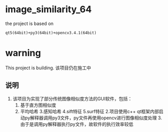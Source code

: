 # image_similarity_64
the project is based on
```
qt5(64bit)+py3(64bit)+opencv3.4.1(64bit)
```
# warning
This project is building.
该项目仍在施工中

## 说明
   1. 该项目为实现了部分传统图像相似度方法的GUI软件，包括：
       1. 基于直方图相似度
       2. 平均哈希
       3.感知哈希
       4.sift特征
       5.surf特征
   2.项目使用c++ qt框架内部启动py解释器调用py3文件，py文件再使用opencv进行图像相似度处理
   3.由于是调用py解释器执行py文件，故软件的执行效率较低

